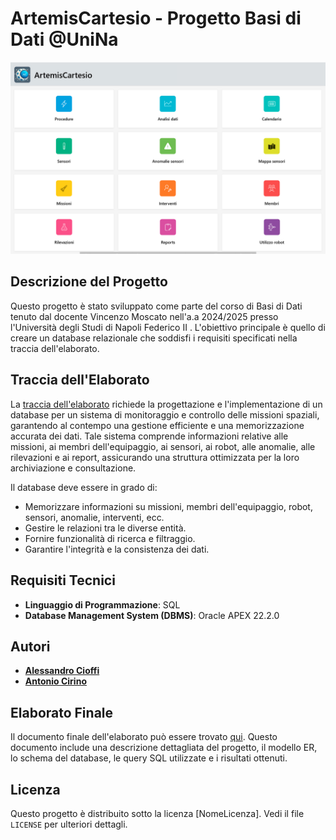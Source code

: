 # ArtemisCartesio - Progetto Basi di Dati @UniNa

![Instagram Unfollowers Screenshot](/Media/Screenshot_App/home.png)

## Descrizione del Progetto

Questo progetto è stato sviluppato come parte del corso di Basi di Dati tenuto dal docente Vincenzo Moscato nell'a.a 2024/2025 presso l'Università degli Studi di Napoli Federico II . L'obiettivo principale è quello di creare un database relazionale che soddisfi i requisiti specificati nella traccia dell'elaborato.

## Traccia dell'Elaborato

La [traccia dell'elaborato](/Traccia%20Basi%20di%20Dati%202024-2025.pdf) richiede la progettazione e l'implementazione di un database per un sistema di monitoraggio e controllo delle missioni spaziali, garantendo al contempo una gestione efficiente e una memorizzazione accurata dei dati. Tale sistema comprende informazioni relative alle missioni, ai membri dell'equipaggio, ai sensori, ai robot, alle anomalie, alle rilevazioni e ai report, assicurando una struttura ottimizzata per la loro archiviazione e consultazione.

Il database deve essere in grado di:

- Memorizzare informazioni su missioni, membri dell'equipaggio, robot, sensori, anomalie, interventi, ecc.
- Gestire le relazioni tra le diverse entità.
- Fornire funzionalità di ricerca e filtraggio.
- Garantire l'integrità e la consistenza dei dati.

## Requisiti Tecnici

- **Linguaggio di Programmazione**: SQL
- **Database Management System (DBMS)**: Oracle APEX 22.2.0

## Autori

- **[Alessandro Cioffi](https://github.com/MisterCioffi)**
- **[Antonio Cirino](https://github.com/antocirino)**

## Elaborato Finale

Il documento finale dell'elaborato può essere trovato [qui](/Elaborato_Basi_di_Dati.pdf). Questo documento include una descrizione dettagliata del progetto, il modello ER, lo schema del database, le query SQL utilizzate e i risultati ottenuti.

## Licenza

Questo progetto è distribuito sotto la licenza [NomeLicenza]. Vedi il file `LICENSE` per ulteriori dettagli.
